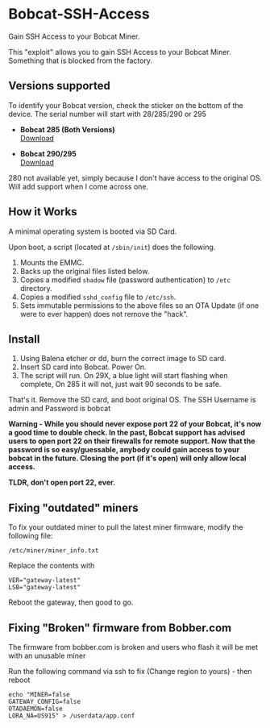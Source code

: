 # Bobcat-SSH-Access

Gain SSH Access to your Bobcat Miner.

This "exploit" allows you to gain SSH Access to your Bobcat Miner. Something that is blocked from the factory.

## Versions supported

To identify your Bobcat version, check the sticker on the bottom of the device. The serial number will start with 28/285/290 or 295

- **Bobcat 285 (Both Versions)**  
  [Download](https://github.com/sicXnull/Bobcat-SSH-Access/releases/download/1.0/Bobcat_SSH_285.img.xz)

- **Bobcat 290/295**  
  [Download](https://github.com/sicXnull/Bobcat-SSH-Access/releases/download/1.0/Bobcat_SSH_29x.img.xz)

280 not available yet, simply because I don't have access to the original OS. Will add support when I come across one. 

## How it Works

A minimal operating system is booted via SD Card.

Upon boot, a script (located at `/sbin/init`) does the following.

1) Mounts the EMMC.
2) Backs up the original files listed below.
2) Copies a modified `shadow` file (password authentication) to `/etc` directory.
3) Copies a modified `sshd_config` file to `/etc/ssh`.
4) Sets immutable permissions to the above files so an OTA Update (if one were to ever happen) does not remove the "hack".

## Install

1) Using Balena etcher or dd, burn the correct image to SD card.
2) Insert SD card into Bobcat. Power On.
3) The script will run. On 29X, a blue light will start flashing when complete, On 285 it will not, just wait 90 seconds to be safe.

That's it. Remove the SD card, and boot original OS. The SSH Username is admin and Password is bobcat

**Warning - While you should never expose port 22 of your Bobcat, it's now a good time to double check. In the past, Bobcat support has advised users to open port 22 on their firewalls for remote support. Now that the password is so easy/guessable, anybody could gain access to your bobcat in the future. Closing the port (if it's open) will only allow local access.**

**TLDR, don't open port 22, ever.**

## Fixing "outdated" miners

To fix your outdated miner to pull the latest miner firmware, modify the following file:

`/etc/miner/miner_info.txt`

Replace the contents with 

```
VER="gateway-latest"
LSB="gateway-latest"
```
Reboot the gateway, then good to go. 

## Fixing "Broken" firmware from Bobber.com

The firmware from bobber.com is broken and users who flash it will be met with an unusable miner

Run the following command via ssh to fix (Change region to yours) - then reboot

```
echo "MINER=false
GATEWAY_CONFIG=false
OTADAEMON=false
LORA_NA=US915" > /userdata/app.conf
```


